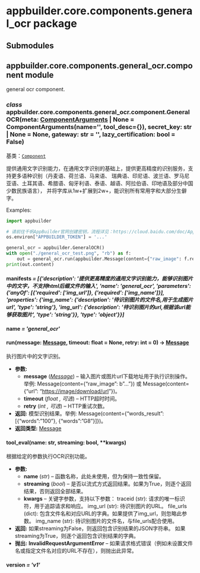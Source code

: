 # appbuilder.core.components.general_ocr package

## Submodules

## appbuilder.core.components.general_ocr.component module

general ocr component.

### *class* appbuilder.core.components.general_ocr.component.GeneralOCR(meta: [ComponentArguments](appbuilder.core.md#appbuilder.core.component.ComponentArguments) | None = ComponentArguments(name='', tool_desc={}), secret_key: str | None = None, gateway: str = '', lazy_certification: bool = False)

基类：[`Component`](appbuilder.core.md#appbuilder.core.component.Component)

提供通用文字识别能力，在通用文字识别的基础上，提供更高精度的识别服务，支持更多语种识别（丹麦语、荷兰语、马来语、
瑞典语、印尼语、波兰语、罗马尼亚语、土耳其语、希腊语、匈牙利语、泰语、越语、阿拉伯语、印地语及部分中国少数民族语言），
并将字库从1w+扩展到2w+，能识别所有常用字和大部分生僻字。

Examples:

```python
import appbuilder

# 请前往千帆AppBuilder官网创建密钥，流程详见：https://cloud.baidu.com/doc/AppBuilder/s/Olq6grrt6#1%E3%80%81%E5%88%9B%E5%BB%BA%E5%AF%86%E9%92%A5
os.environ["APPBUILDER_TOKEN"] = '...'

general_ocr = appbuilder.GeneralOCR()
with open("./general_ocr_test.png", "rb") as f:
    out = general_ocr.run(appbuilder.Message(content={"raw_image": f.read()}))
print(out.content)
```

#### manifests *= [{'description': '提供更高精度的通用文字识别能力，能够识别图片中的文字，不支持html后缀文件的输入', 'name': 'general_ocr', 'parameters': {'anyOf': [{'required': ['img_url']}, {'required': ['img_name']}], 'properties': {'img_name': {'description': '待识别图片的文件名,用于生成图片url', 'type': 'string'}, 'img_url': {'description': '待识别图片的url,根据该url能够获取图片', 'type': 'string'}}, 'type': 'object'}}]*

#### name *= 'general_ocr'*

#### run(message: [Message](appbuilder.core.md#appbuilder.core.message.Message), timeout: float = None, retry: int = 0) → [Message](appbuilder.core.md#appbuilder.core.message.Message)

执行图片中的文字识别。

* **参数:**
  * **message** ([*Message*](appbuilder.core.md#appbuilder.core.message.Message)) – 输入图片或图片url下载地址用于执行识别操作。举例: Message(content={“raw_image”: b”…”}) 或 Message(content={“url”: “[https://image/download/url](https://image/download/url)”})。
  * **timeout** (*float* *,*  *可选*) – HTTP超时时间。
  * **retry** (*int* *,*  *可选*) – HTTP重试次数。
* **返回:**
  模型识别结果。举例: Message(content={“words_result”:[{“words”:”100”}, {“words”:”G8”}]})。
* **返回类型:**
  [Message](appbuilder.core.md#appbuilder.core.message.Message)

#### tool_eval(name: str, streaming: bool, \*\*kwargs)

根据给定的参数执行OCR识别功能。

* **参数:**
  * **name** (*str*) – 函数名称，此处未使用，但为保持一致性保留。
  * **streaming** (*bool*) – 是否以流式方式返回结果。如果为True，则逐个返回结果，否则返回全部结果。
  * **kwargs** – 关键字参数，支持以下参数：
    traceid (str): 请求的唯一标识符，用于追踪请求和响应。
    img_url (str): 待识别图片的URL。
    file_urls (dict): 包含文件名和对应URL的字典。如果提供了img_url，则忽略此参数。
    img_name (str): 待识别图片的文件名，与file_urls配合使用。
* **返回:**
  如果streaming为False，则返回包含识别结果的JSON字符串。
  如果streaming为True，则逐个返回包含识别结果的字典。
* **抛出:**
  **InvalidRequestArgumentError** – 如果请求格式错误（例如未设置文件名或指定文件名对应的URL不存在），则抛出此异常。

#### version *= 'v1'*
